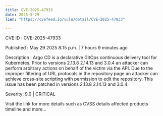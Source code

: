 ```yaml
---
title: CVE-2025-47933
date: 2025-5-29
lien: "https://cvefeed.io/vuln/detail/CVE-2025-47933"

---
```


CVE ID : CVE-2025-47933

Published :  May 29
2025
8:15 p.m. | 7 hours
9 minutes ago

Description : Argo CD is a declarative
GitOps continuous delivery tool for Kubernetes. Prior to versions 2.13.8
2.14.13
and 3.0.4
an attacker can perform arbitrary actions on behalf of the victim via the API. Due to the improper filtering of URL protocols in the repository page
an attacker can achieve cross-site scripting with permission to edit the repository. This issue has been patched in versions 2.13.8
2.14.13
and 3.0.4.

Severity: 9.0 | CRITICAL

Visit the link for more details
such as CVSS details
affected products
timeline
and more...
